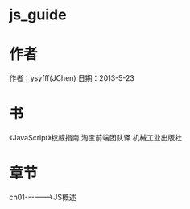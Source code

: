 js_guide
========
作者
========
作者：ysyfff(JChen)
日期：2013-5-23

书
========
《JavaScript》权威指南
淘宝前端团队译
机械工业出版社

章节
========
ch01------>JS概述
